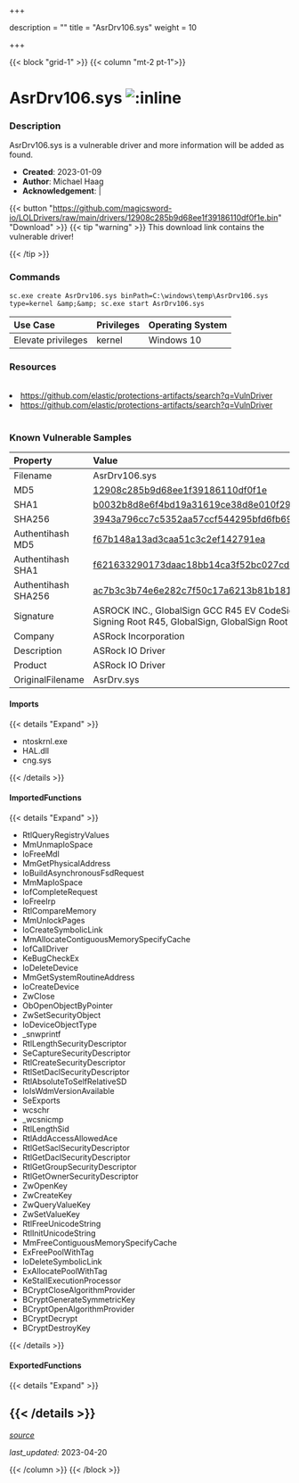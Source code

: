 +++

description = ""
title = "AsrDrv106.sys"
weight = 10

+++


{{< block "grid-1" >}}
{{< column "mt-2 pt-1">}}


# AsrDrv106.sys ![:inline](/images/twitter_verified.png) 


### Description

AsrDrv106.sys is a vulnerable driver and more information will be added as found.

- **Created**: 2023-01-09
- **Author**: Michael Haag
- **Acknowledgement**:  | [](https://twitter.com/)

{{< button "https://github.com/magicsword-io/LOLDrivers/raw/main/drivers/12908c285b9d68ee1f39186110df0f1e.bin" "Download" >}}
{{< tip "warning" >}}
This download link contains the vulnerable driver!

{{< /tip >}}

### Commands

```
sc.exe create AsrDrv106.sys binPath=C:\windows\temp\AsrDrv106.sys type=kernel &amp;&amp; sc.exe start AsrDrv106.sys
```

| Use Case | Privileges | Operating System | 
|:---- | ---- | ---- |
| Elevate privileges | kernel | Windows 10 |

### Resources
<br>
<li><a href=" https://github.com/elastic/protections-artifacts/search?q=VulnDriver"> https://github.com/elastic/protections-artifacts/search?q=VulnDriver</a></li>
<li><a href="https://github.com/elastic/protections-artifacts/search?q=VulnDriver">https://github.com/elastic/protections-artifacts/search?q=VulnDriver</a></li>
<br>

### Known Vulnerable Samples

| Property           | Value |
|:-------------------|:------|
| Filename           | AsrDrv106.sys |
| MD5                | [12908c285b9d68ee1f39186110df0f1e](https://www.virustotal.com/gui/file/12908c285b9d68ee1f39186110df0f1e) |
| SHA1               | [b0032b8d8e6f4bd19a31619ce38d8e010f29a816](https://www.virustotal.com/gui/file/b0032b8d8e6f4bd19a31619ce38d8e010f29a816) |
| SHA256             | [3943a796cc7c5352aa57ccf544295bfd6fb69aae147bc8235a00202dc6ed6838](https://www.virustotal.com/gui/file/3943a796cc7c5352aa57ccf544295bfd6fb69aae147bc8235a00202dc6ed6838) |
| Authentihash MD5   | [f67b148a13ad3caa51c3c2ef142791ea](https://www.virustotal.com/gui/search/authentihash%253Af67b148a13ad3caa51c3c2ef142791ea) |
| Authentihash SHA1  | [f621633290173daac18bb14ca3f52bc027cd2721](https://www.virustotal.com/gui/search/authentihash%253Af621633290173daac18bb14ca3f52bc027cd2721) |
| Authentihash SHA256| [ac7b3c3b74e6e282c7f50c17a6213b81b181f779cd7c0c78e3cb426c427a98db](https://www.virustotal.com/gui/search/authentihash%253Aac7b3c3b74e6e282c7f50c17a6213b81b181f779cd7c0c78e3cb426c427a98db) |
| Signature         | ASROCK INC., GlobalSign GCC R45 EV CodeSigning CA 2020, GlobalSign Code Signing Root R45, GlobalSign, GlobalSign Root CA - R1   |
| Company           | ASRock Incorporation |
| Description       | ASRock IO Driver |
| Product           | ASRock IO Driver |
| OriginalFilename  | AsrDrv.sys |


#### Imports
{{< details "Expand" >}}
* ntoskrnl.exe
* HAL.dll
* cng.sys

{{< /details >}}
#### ImportedFunctions
{{< details "Expand" >}}
* RtlQueryRegistryValues
* MmUnmapIoSpace
* IoFreeMdl
* MmGetPhysicalAddress
* IoBuildAsynchronousFsdRequest
* MmMapIoSpace
* IofCompleteRequest
* IoFreeIrp
* RtlCompareMemory
* MmUnlockPages
* IoCreateSymbolicLink
* MmAllocateContiguousMemorySpecifyCache
* IofCallDriver
* KeBugCheckEx
* IoDeleteDevice
* MmGetSystemRoutineAddress
* IoCreateDevice
* ZwClose
* ObOpenObjectByPointer
* ZwSetSecurityObject
* IoDeviceObjectType
* _snwprintf
* RtlLengthSecurityDescriptor
* SeCaptureSecurityDescriptor
* RtlCreateSecurityDescriptor
* RtlSetDaclSecurityDescriptor
* RtlAbsoluteToSelfRelativeSD
* IoIsWdmVersionAvailable
* SeExports
* wcschr
* _wcsnicmp
* RtlLengthSid
* RtlAddAccessAllowedAce
* RtlGetSaclSecurityDescriptor
* RtlGetDaclSecurityDescriptor
* RtlGetGroupSecurityDescriptor
* RtlGetOwnerSecurityDescriptor
* ZwOpenKey
* ZwCreateKey
* ZwQueryValueKey
* ZwSetValueKey
* RtlFreeUnicodeString
* RtlInitUnicodeString
* MmFreeContiguousMemorySpecifyCache
* ExFreePoolWithTag
* IoDeleteSymbolicLink
* ExAllocatePoolWithTag
* KeStallExecutionProcessor
* BCryptCloseAlgorithmProvider
* BCryptGenerateSymmetricKey
* BCryptOpenAlgorithmProvider
* BCryptDecrypt
* BCryptDestroyKey

{{< /details >}}
#### ExportedFunctions
{{< details "Expand" >}}

{{< /details >}}
-----



[*source*](https://github.com/magicsword-io/LOLDrivers/tree/main/yaml/asrdrv106.yaml)

*last_updated:* 2023-04-20








{{< /column >}}
{{< /block >}}
